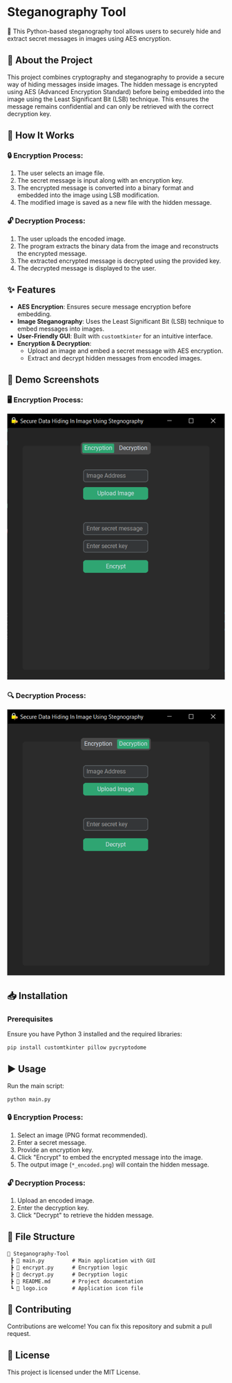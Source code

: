 # Steganography Tool

🔐 This Python-based steganography tool allows users to securely hide and extract secret messages in images using AES encryption.

## 🚀 About the Project
This project combines cryptography and steganography to provide a secure way of hiding messages inside images. The hidden message is encrypted using AES (Advanced Encryption Standard) before being embedded into the image using the Least Significant Bit (LSB) technique. This ensures the message remains confidential and can only be retrieved with the correct decryption key.

## 🔧 How It Works
### 🔒 Encryption Process:
1. The user selects an image file.
2. The secret message is input along with an encryption key.
3. The encrypted message is converted into a binary format and embedded into the image using LSB modification.
4. The modified image is saved as a new file with the hidden message.

### 🔓 Decryption Process:
1. The user uploads the encoded image.
2. The program extracts the binary data from the image and reconstructs the encrypted message.
3. The extracted encrypted message is decrypted using the provided key.
4. The decrypted message is displayed to the user.

## ✨ Features
- **AES Encryption**: Ensures secure message encryption before embedding.
- **Image Steganography**: Uses the Least Significant Bit (LSB) technique to embed messages into images.
- **User-Friendly GUI**: Built with `customtkinter` for an intuitive interface.
- **Encryption & Decryption**:
  - Upload an image and embed a secret message with AES encryption.
  - Extract and decrypt hidden messages from encoded images.

## 📸 Demo Screenshots
### 🖥️ Encryption Process:
![Encryption Demo](assets/encryption_demo.png)

### 🔍 Decryption Process:
![Decryption Demo](assets/decryption_demo.png)

## 📥 Installation
### Prerequisites
Ensure you have Python 3 installed and the required libraries:
```sh
pip install customtkinter pillow pycryptodome
```

## ▶️ Usage
Run the main script:
```sh
python main.py
```

### 🔒 Encryption Process:
1. Select an image (PNG format recommended).
2. Enter a secret message.
3. Provide an encryption key.
4. Click "Encrypt" to embed the encrypted message into the image.
5. The output image (`*_encoded.png`) will contain the hidden message.

### 🔓 Decryption Process:
1. Upload an encoded image.
2. Enter the decryption key.
3. Click "Decrypt" to retrieve the hidden message.

## 📁 File Structure
```
📂 Steganography-Tool
 ┣ 📜 main.py         # Main application with GUI
 ┣ 📜 encrypt.py      # Encryption logic
 ┣ 📜 decrypt.py      # Decryption logic
 ┣ 📜 README.md       # Project documentation
 ┗ 📜 logo.ico        # Application icon file
```

## 🤝 Contributing
Contributions are welcome! You can fix this repository and submit a pull request.

## 📜 License
This project is licensed under the MIT License.

